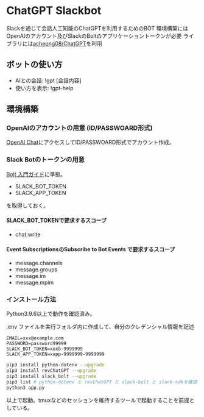 # ChatGPT Slackbot
Slackを通じて会話人工知能のChatGPTを利用するためのBOT
環境構築にはOpenAIのアカウント及びSlackのBoltのアプリケーショントークンが必要
ライブラリには[acheong08/ChatGPT](https://github.com/acheong08/ChatGPT)を利用

## ボットの使い方
- AIとの会話: !gpt \[会話内容\]
- 使い方を表示: !gpt-help

## 環境構築
### OpenAIのアカウントの用意 (ID/PASSWOARD形式)
[OpenAI Chat](https://chat.openai.com/)にアクセスしてID/PASSWOARD形式でアカウント作成。

### Slack Botのトークンの用意
[Bolt 入門ガイド](https://slack.dev/bolt-python/ja-jp/tutorial/getting-started)に準拠。

- SLACK_BOT_TOKEN
- SLACK_APP_TOKEN

を取得しておく。

#### SLACK_BOT_TOKENで要求するスコープ

- chat:write 

#### Event SubscriptionsのSubscribe to Bot Events で要求するスコープ

- message.channels
- message.groups
- message.im
- message.mpim

### インストール方法
Python3.9.6以上で動作を確認済み。

.env ファイルを実行フォルダ内に作成して、自分のクレデンシャル情報を記述

```
EMAIL=xxx@example.com
PASSWORD=password99999
SLACK_BOT_TOKEN=xoxb-9999999
SLACK_APP_TOKEN=xapp-9999999-9999999
```


```sh
pip3 install python-dotenv --upgrade
pip3 install revChatGPT --upgrade
pip3 install slack_bolt --upgrade
pip3 list # python-dotenv と revChatGPT と slack-bolt と slack-sdkを確認
python3 app.py
```

以上で起動。tmuxなどのセッションを維持するツールで起動することを前提としている。
